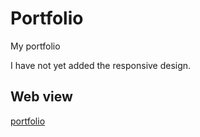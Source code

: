 # Portfolio

My portfolio

I have not yet added the responsive design.<br/>

## Web view
[portfolio](https://Portfolio.brunnottewasaul.repl.co)
